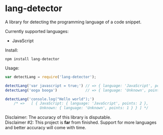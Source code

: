 lang-detector
=====
A library for detecting the programming language of a code snippet.

Currently supported languages:
* JavaScript

Install:
```
npm install lang-detector
```

Usage:
```JavaScript
var detectLang = require('lang-detector');

detectLang('var javascript = true;') // => { language: 'JavaScript', points: 1 }
detectLang('ooga booga')             // => { language: 'Unknown', points: 0 }

detectLang('console.log("Hello world");')
	/* =>	[ { JavaScript: { language: 'JavaScript', points: 2 },
  				Unknown: { language: 'Unknown', points: 1 } } ] */
```

Disclaimer: The accuracy of this library is disputable.<br>
Disclaimer #2: This project is <b>far</b> from finished. Support for more languages and better accuracy will come with time.